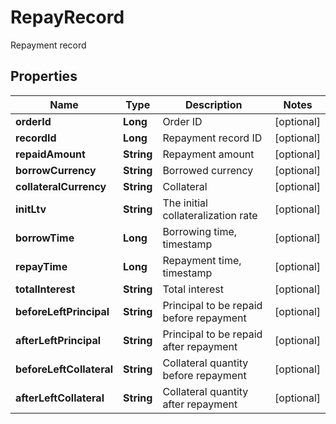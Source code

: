 
# RepayRecord

Repayment record

## Properties

Name | Type | Description | Notes
------------ | ------------- | ------------- | -------------
**orderId** | **Long** | Order ID |  [optional]
**recordId** | **Long** | Repayment record ID |  [optional]
**repaidAmount** | **String** | Repayment amount |  [optional]
**borrowCurrency** | **String** | Borrowed currency |  [optional]
**collateralCurrency** | **String** | Collateral |  [optional]
**initLtv** | **String** | The initial collateralization rate |  [optional]
**borrowTime** | **Long** | Borrowing time, timestamp |  [optional]
**repayTime** | **Long** | Repayment time, timestamp |  [optional]
**totalInterest** | **String** | Total interest |  [optional]
**beforeLeftPrincipal** | **String** | Principal to be repaid before repayment |  [optional]
**afterLeftPrincipal** | **String** | Principal to be repaid after repayment |  [optional]
**beforeLeftCollateral** | **String** | Collateral quantity before repayment |  [optional]
**afterLeftCollateral** | **String** | Collateral quantity after repayment |  [optional]

